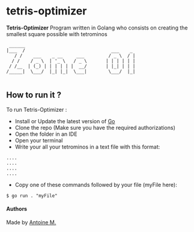 # tetris-optimizer

**Tetris-Optimizer** Program written in Golang who consists on creating the smallest square possible with tetrominos


```
 ______
|___  /                                ___    _
   / /    ___    _ __     ___         / _ \  / |
  / /    / _ \  | '_ \   / _ \       | | | | | |
 / /__  | (_) | | | | | |  __/       | |_| | | |
/_____|  \___/  |_| |_|  \___|        \___/  |_|


```

## How to run it ?
To run Tetris-Optimizer :
   * Install or Update the latest version of [Go](https://go.dev/doc/install)
   * Clone the repo (Make sure you have the required authorizations)
   * Open the folder in an IDE
   * Open your terminal
   * Write your all your tetrominos in a text file with this format:
   ```
   ....
   ....
   ....
   ....
   ```
   * Copy one of these commands followed by your file (myFile here):
```
$ go run . "myFile"
```

#### Authors
Made by [Antoine M.](https://zone01normandie.org/git/anmarvin)